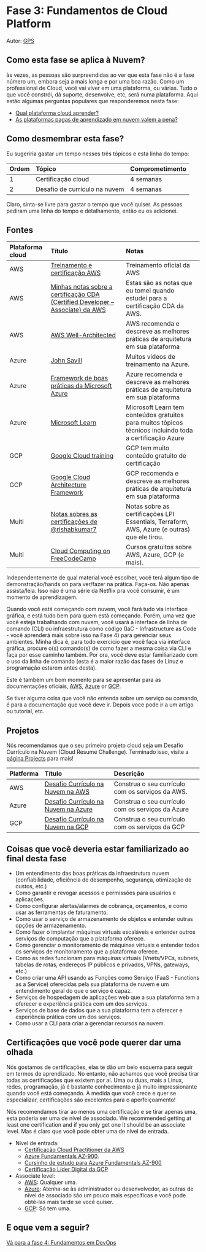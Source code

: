# Fase 3: Fundamentos de Cloud Platform

Autor: [GPS](https://twitter.com/madebygps)


## Como esta fase se aplica à Nuvem?

às vezes, as pessoas são surpreendidas ao ver que esta fase não é a fase número um, embora seja a mais longa e por uma boa razão. Como um professional de Cloud, você vai viver em uma plataforma, ou várias. Tudo o que você constrói, dá suporte, desenvolve, etc, será numa plataforma. Aqui estão algumas perguntas populares que responderemos nesta fase:

- [Qual plataforma cloud aprender?](../more-topics/FAQ.md)
- [As plataformas pagas de aprendizado em nuvem valem a pena?](../more-topics/FAQ.md)


## Como desmembrar esta fase?

Eu sugeriria gastar um tempo nesses três tópicos e esta linha do tempo:

| Ordem | Tópico | Comprometimento |
| :---- | :----- | :-------------- |
| 1 | Certificação cloud | 4 semanas |
| 2 | Desafio de currículo na nuvem | 4 semanas |

Claro, sinta-se livre para gastar o tempo que você quiser. As pessoas pediram uma linha do tempo e detalhamento, então eu os adicionei. 

## Fontes

| Plataforma cloud | Título  | Notas  |
| :--------------- | :------ | :----- |
| AWS | [Treinamento e certificação AWS](https://aws.amazon.com/training/) | Treinamento oficial da AWS |
| AWS | [Minhas notas sobre a certificação CDA (Certified Developer – Associate) da AWS](https://1drv.ms/b/s!AlqgVriKH8xEhLtO_DCxLO3bCJEz6w?e=cMkL9n) | Estas são as notas que eu tomei quando estudei para a certificação CDA da AWS. |
| AWS | [AWS Well-Architected](https://aws.amazon.com/architecture/well-architected) | AWS recomenda e descreve as melhores práticas de arquitetura em sua plataforma |
| Azure | [John Savill](https://www.youtube.com/c/NTFAQGuy) | Muitos vídeos de treinamento na Azure. |
| Azure | [Framework de boas práticas da Microsoft Azure](https://docs.microsoft.com/en-us/azure/architecture/framework/) | Azure recomenda e descreve as melhores práticas de arquitetura em sua plataforma |
| Azure |[Microsoft Learn](https://docs.microsoft.com/learn/certifications/browse/) | Microsoft Learn tem conteúdos gratuitos para muitos tópicos técnicos incluindo toda a certificação Azure |
| GCP | [Google Cloud training](https://cloud.google.com/certification) | GCP tem muito conteúdo gratuito de certificação  |
| GCP | [Google Cloud Architecture Framework](https://cloud.google.com/architecture/framework) | GCP recomenda e descreve as melhores práticas de arquitetura em sua plataforma |
| Multi |[Notas sobres as certificações de @rishabkumar7](https://notes.rishab.cloud/)| Notas sobre as certificações LPI Essentials, Terraform, AWS, Azure (e outras) que ele tirou. |
| Multi |[Cloud Computing on FreeCodeCamp](https://www.freecodecamp.org/news/tag/cloud-computing/) | Cursos gratuitos sobre AWS, Azure, GCP (e mais). |

Independentemente de qual material você escolher, você terá algum tipo de demonstração/hands on para ver/fazer na prática. Faça-os. Não apenas assista/leia. Isso não é uma série da Netflix pra você consumir, é um momento de aprendizagem.

Quando você está começando com nuvem, você fará tudo via interface gráfica, e está tudo bem para quem está começando. Porém, uma vez que você esteja trabalhando com nuvem, você usará a interface de linha de comando (CLI) ou infraestrutura como código (IaC - Infrastructure as Code - você aprenderá mais sobre isso na Fase 4) para gerenciar seus ambientes. Minha dica é, para todo exercício que você faça via interface gráfica, procure o(s) comando(s) de como fazer a mesma coisa via CLI e faça por esse caminho também. Por ora, você deve estar familiarizado com o uso da linha de comando (esta é a maior razão das fases de Linuz e programação estarem antes desta).

Este é também um bom momento para se apresentar para as documentações oficiais, [AWS](https://docs.aws.amazon.com/index.html), [Azure](https://docs.microsoft.com/azure/?product=featured) or [GCP](https://cloud.google.com/docs).

Se tiver alguma coisa que você não entenda sobre um serviço ou comando, é para a documentação que você deve ir. Depois voce pode ir a um artigo ou tutorial, etc.

## Projetos

Nós recomendamos que o seu primeiro projeto cloud seja um Desafio Currículo na Nuvem (Cloud Resume Challenge). Terminado isso, visite a [página Projects](../../projects/README.md) para mais!

| Platforma | Título | Descrição |
| :-------- | :----- | :-------- |
| AWS | [Desafio Currículo na Nuvem na AWS](https://cloudresumechallenge.dev/)| Construa o seu currículo com os serviços da AWS.|
| Azure | [Desafio Currículo na Nuvem na Azure](https://youtu.be/ieYrBWmkfno)| Construa o seu currículo com os serviços da Azure |  
| GCP | [Desafio Currículo na Nuvem na GCP](https://acloudguru.com/blog/engineering/cloudguruchallenge-your-resume-on-gcp) | Construa o seu currículo com os serviços da GCP |

## Coisas que você deveria estar familiarizado ao final desta fase

- Um entendimento das boas práticas da infraestrutura nuvem (confiabilidade, eficiência de desempenho, segurança, otimização de custos, etc.)
- Como garantir e revogar acessos e permissões para usuários e aplicações.
- Como configurar alertas/alarmes de cobrança, orçamentos, e como usar as ferramentas de faturamento.
- Como usar o serviço de armazenamento de objetos e entender outras opções de armazenamento.
- Como fazer o implantar máquinas virtuais escaláveis e entender outros serviços de computação que a plataforma oferece.
- Como gerenciar o monitoramento de máquinas virtuais e entender todos os serviços de monitoramento que a plataforma oferece.
- Como as redes funcionam para máquinas virtuais (Vnets/VPCs, subnets, tabelas de rotas, endereços IP públicos e privados, VPNs, gateways, etc.)
- Como criar uma API usando as Funções como Serviço (FaaS - Functions as a Service) oferecidas pela sua plataforma de nuvem e um entendimento geral do que o serviço é capaz.
- Serviços de hospedagem de aplicações web que a sua plataforma tem a oferecer e experiência prática com um dos serviços.
- Serviços de base de dados que a sua plataforma tem a oferecer e experiência prática com um dos serviços.
- Como usar a CLI para criar a gerenciar recursos na nuvem.

## Certificações que você pode querer dar uma olhada

Nós gostamos de certificações, elas te dão um belo esquema para seguir em termos de aprendizado. No entanto, não achamos que você precisa tirar todas as certificações que exixtem por aí. Uma ou duas, mais a Linux, redes, programação,  já é bastante conhecimento e já muito impressionante quando você está começando. À medida que você crece e quer se especializar, certificações são excelentes para o aperfeiçoamento!

Nós recomendamos tirar ao menos uma certificação e se tirar apenas uma, esta poderia ser uma de nível de associado. We recommended getting at least one certification and if you only get one it should be an associate level. Mas é claro que você pode obter uma de nível de entrada.

- Nível de entrada:
  - [Certificação Cloud Practitioner da AWS](https://aws.amazon.com/certification/certified-cloud-practitioner/)
  - [Azure Fundamentals AZ-900](https://docs.microsoft.com/learn/certifications/exams/az-900).
  - [Cursinho de estudo para Azure Fundamentals AZ-900](https://github.com/ricmmartins/study-guide-az900)
  - [Certificação Líder Digital da GCP](https://cloud.google.com/certification/cloud-digital-leader)
- Associate level:
  - [AWS](https://aws.amazon.com/certification/): Qualquer uma.
  - [Azure](https://docs.microsoft.com/learn/certifications/browse/?resource_type=certification&products=azure&terms=associate): Atenha-se às administrador ou desenvolvedor, as outras de nível de associado são um pouco mais específicas e você pode obtê-las mais tarde se você quiser.
  - [GCP](https://cloud.google.com/certification/cloud-engineer): Só tem uma.

## E oque vem a seguir?

[Vá para a fase 4: Fundamentos em DevOps](../pt/phase4/README.md)

